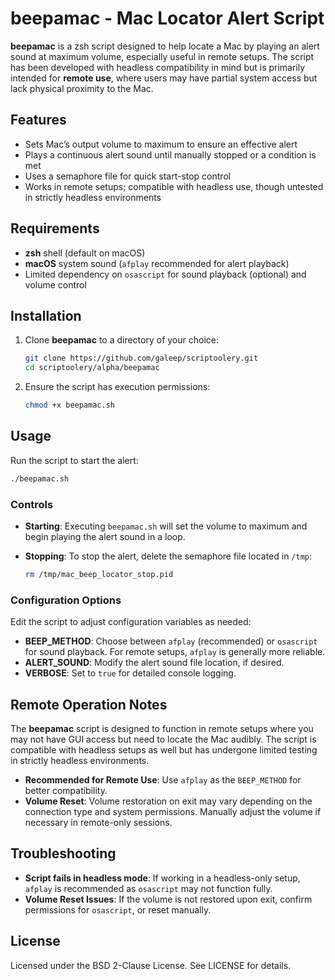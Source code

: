 # beepamac - Mac Locator Alert Script

**beepamac** is a zsh script designed to help locate a Mac by playing an alert sound at maximum volume, especially useful in remote setups. The script has been developed with headless compatibility in mind but is primarily intended for **remote use**, where users may have partial system access but lack physical proximity to the Mac.

## Features

- Sets Mac’s output volume to maximum to ensure an effective alert
- Plays a continuous alert sound until manually stopped or a condition is met
- Uses a semaphore file for quick start-stop control
- Works in remote setups; compatible with headless use, though untested in strictly headless environments

## Requirements

- **zsh** shell (default on macOS)
- **macOS** system sound (`afplay` recommended for alert playback)
- Limited dependency on `osascript` for sound playback (optional) and volume control

## Installation

1. Clone **beepamac** to a directory of your choice:

   ```bash
   git clone https://github.com/galeep/scriptoolery.git
   cd scriptoolery/alpha/beepamac
   ```

2. Ensure the script has execution permissions:

   ```bash
   chmod +x beepamac.sh
   ```

## Usage

Run the script to start the alert:

```bash
./beepamac.sh
```

### Controls

- **Starting**: Executing `beepamac.sh` will set the volume to maximum and begin playing the alert sound in a loop.
- **Stopping**: To stop the alert, delete the semaphore file located in `/tmp`:

  ```bash
  rm /tmp/mac_beep_locator_stop.pid
  ```

### Configuration Options

Edit the script to adjust configuration variables as needed:

- **BEEP_METHOD**: Choose between `afplay` (recommended) or `osascript` for sound playback. For remote setups, `afplay` is generally more reliable.
- **ALERT_SOUND**: Modify the alert sound file location, if desired.
- **VERBOSE**: Set to `true` for detailed console logging.

## Remote Operation Notes

The **beepamac** script is designed to function in remote setups where you may not have GUI access but need to locate the Mac audibly. The script is compatible with headless setups as well but has undergone limited testing in strictly headless environments. 

- **Recommended for Remote Use**: Use `afplay` as the `BEEP_METHOD` for better compatibility.
- **Volume Reset**: Volume restoration on exit may vary depending on the connection type and system permissions. Manually adjust the volume if necessary in remote-only sessions.

## Troubleshooting

- **Script fails in headless mode**: If working in a headless-only setup, `afplay` is recommended as `osascript` may not function fully.
- **Volume Reset Issues**: If the volume is not restored upon exit, confirm permissions for `osascript`, or reset manually.

## License

Licensed under the BSD 2-Clause License. See LICENSE for details.
